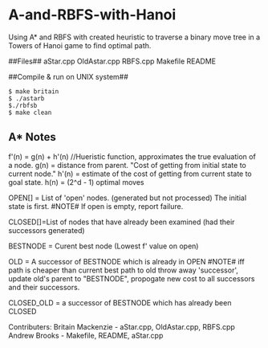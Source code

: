 # A-and-RBFS-with-Hanoi
Using A* and RBFS with created heuristic to traverse a binary move tree in a Towers of Hanoi game to find optimal path.

##Files##
  aStar.cpp
  OldAstar.cpp
  RBFS.cpp
  Makefile
  README

##Compile & run on UNIX system##
    
    $ make britain
    $ ./astarb
    $./rbfsb
    $ make clean
    
## A* Notes ##
  f'(n) = g(n) + h'(n)   //Hueristic function, approximates the true evaluation of a node.
  g(n)  = distance from parent. "Cost of getting from initial state to current node."
  h'(n) = estimate of the cost of getting from current state to goal state.
  h(n)  = (2^d - 1) optimal moves

  OPEN[] = List of 'open' nodes. (generated but not processed) The initial state is first.
          #NOTE# If open is empty, report failure.

  CLOSED[]=List of nodes that have already been examined (had their successors generated)


  BESTNODE = Curent best node (Lowest f' value on open)

  OLD = A successor of BESTNODE which is already in OPEN
      #NOTE# iff path is cheaper than current best path to old throw away 'successor',
           update old's parent to "BESTNODE", propogate new cost to all successors and their successors.

  CLOSED_OLD = a successor of BESTNODE which has already been CLOSED
  
  Contributers:
  Britain Mackenzie - aStar.cpp, OldAstar.cpp, RBFS.cpp
  Andrew Brooks - Makefile, README, aStar.cpp
  
  
